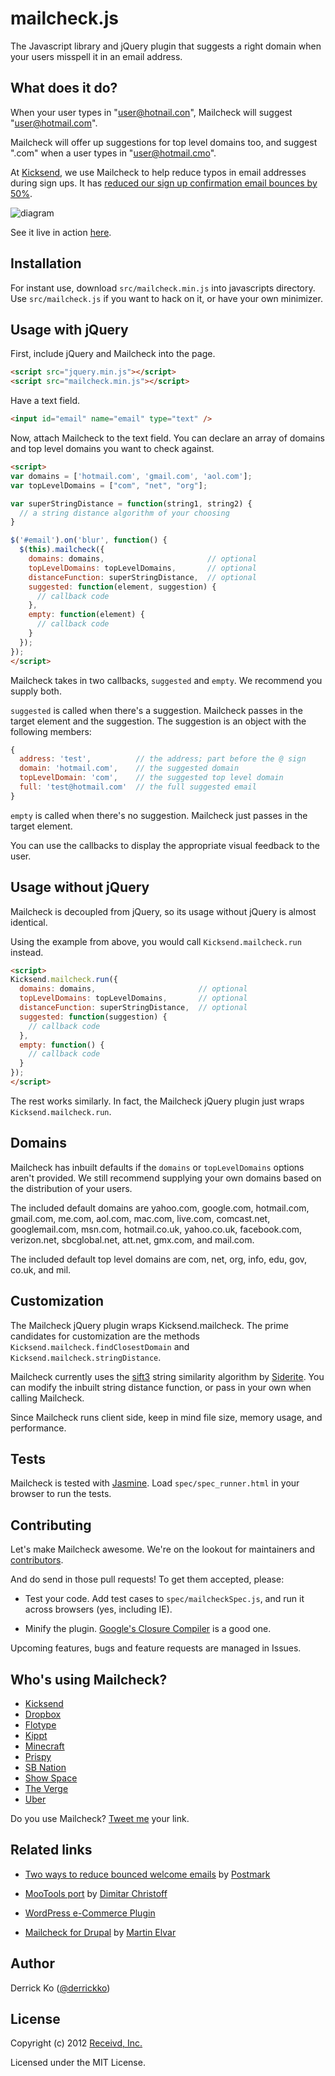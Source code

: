 mailcheck.js
=========

The Javascript library and jQuery plugin that suggests a right domain when your users misspell it in an email address.

What does it do?
----------------

When your user types in "user@hotnail.con", Mailcheck will suggest "user@hotmail.com".

Mailcheck will offer up suggestions for top level domains too, and suggest ".com" when a user types in "user@hotmail.cmo".

At [Kicksend](http://kicksend.com), we use Mailcheck to help reduce typos in email addresses during sign ups. It has [reduced our sign up confirmation email bounces by 50%](http://blog.kicksend.com/how-we-decreased-sign-up-confirmation-email-b).

![diagram](http://github.com/Kicksend/mailcheck/raw/master/doc/example.png?raw=true)

See it live in action [here](http://kicksend.com/join).

Installation
------------

For instant use, download `src/mailcheck.min.js` into javascripts directory. Use `src/mailcheck.js` if you want to hack on it, or have your own minimizer.

Usage with jQuery
-----
First, include jQuery and Mailcheck into the page.

```html
<script src="jquery.min.js"></script>
<script src="mailcheck.min.js"></script>
```

Have a text field.

```html
<input id="email" name="email" type="text" />
```

Now, attach Mailcheck to the text field. You can declare an array of domains and top level domains you want to check against.

```html
<script>
var domains = ['hotmail.com', 'gmail.com', 'aol.com'];
var topLevelDomains = ["com", "net", "org"];

var superStringDistance = function(string1, string2) {
  // a string distance algorithm of your choosing
}

$('#email').on('blur', function() {
  $(this).mailcheck({
    domains: domains,                       // optional
    topLevelDomains: topLevelDomains,       // optional
    distanceFunction: superStringDistance,  // optional
    suggested: function(element, suggestion) {
      // callback code
    },
    empty: function(element) {
      // callback code
    }
  });
});
</script>
```

Mailcheck takes in two callbacks, `suggested` and `empty`. We recommend you supply both.

`suggested` is called when there's a suggestion. Mailcheck passes in the target element and the suggestion. The suggestion is an object with the following members:

```js
{
  address: 'test',          // the address; part before the @ sign
  domain: 'hotmail.com',    // the suggested domain
  topLevelDomain: 'com',    // the suggested top level domain
  full: 'test@hotmail.com'  // the full suggested email
}
```

`empty` is called when there's no suggestion. Mailcheck just passes in the target element.

You can use the callbacks to display the appropriate visual feedback to the user.

Usage without jQuery
--------------------
Mailcheck is decoupled from jQuery, so its usage without jQuery is almost identical.

Using the example from above, you would call `Kicksend.mailcheck.run` instead.

```html
<script>
Kicksend.mailcheck.run({
  domains: domains,                       // optional
  topLevelDomains: topLevelDomains,       // optional
  distanceFunction: superStringDistance,  // optional
  suggested: function(suggestion) {
    // callback code
  },
  empty: function() {
    // callback code
  }
});
</script>
```

The rest works similarly. In fact, the Mailcheck jQuery plugin just wraps `Kicksend.mailcheck.run`.

Domains
-------
Mailcheck has inbuilt defaults if the `domains` or `topLevelDomains` options aren't provided. We still recommend supplying your own domains based on the distribution of your users.

The included default domains are yahoo.com, google.com, hotmail.com, gmail.com, me.com, aol.com, mac.com, live.com, comcast.net, googlemail.com, msn.com, hotmail.co.uk, yahoo.co.uk, facebook.com, verizon.net, sbcglobal.net, att.net, gmx.com, and mail.com.

The included default top level domains are com, net, org, info, edu, gov, co.uk, and mil.

Customization
-------------
The Mailcheck jQuery plugin wraps Kicksend.mailcheck. The prime candidates for customization are the methods
`Kicksend.mailcheck.findClosestDomain` and `Kicksend.mailcheck.stringDistance`.

Mailcheck currently uses the [sift3](http://siderite.blogspot.com/2007/04/super-fast-and-accurate-string-distance.html) string similarity algorithm by [Siderite](http://siderite.blogspot.com/). You can modify the inbuilt string distance function, or pass in your own when calling Mailcheck.

Since Mailcheck runs client side, keep in mind file size, memory usage, and performance.

Tests
-----

Mailcheck is tested with [Jasmine](http://pivotal.github.com/jasmine/). Load `spec/spec_runner.html` in your browser to run the tests.

Contributing
------------

Let's make Mailcheck awesome. We're on the lookout for maintainers and [contributors](https://github.com/Kicksend/mailcheck/contributors).

And do send in those pull requests! To get them accepted, please:

- Test your code. Add test cases to `spec/mailcheckSpec.js`, and run it across browsers (yes, including IE).

- Minify the plugin. [Google's Closure Compiler](http://closure-compiler.appspot.com/home) is a good one.

Upcoming features, bugs and feature requests are managed in Issues.

Who's using Mailcheck?
-----------------------

- [Kicksend](http://kicksend.com/)
- [Dropbox](http://dropbox.com/)
- [Flotype](http://flotype.com/)
- [Kippt](http://kippt.com/)
- [Minecraft](http://minecraft.net/)
- [Prispy](http://prispy.com/)
- [SB Nation](http://sbnation.com/)
- [Show Space](http://show-space.com/)
- [The Verge](http://theverge.com/)
- [Uber](http://uber.com/)

Do you use Mailcheck? [Tweet me](http://twitter.com/derrickko) your link.

Related links
-------------

- [Two ways to reduce bounced welcome emails](http://blog.postmarkapp.com/post/19685472721/two-ways-to-reduce-bounced-welcome-emails) by [Postmark](http://postmark.com)

- [MooTools port](https://github.com/DimitarChristoff/mailcheck) by [Dimitar Christoff](https://github.com/DimitarChristoff)

- [WordPress e-Commerce Plugin](http://wordpress.org/extend/plugins/e-commerce-mailcheck/)

- [Mailcheck for Drupal](http://drupal.org/project/Mailcheck) by [Martin Elvar](https://twitter.com/MartinElvar)

Author
-------

Derrick Ko ([@derrickko](http://twitter.com/derrickko))

License
-------

Copyright (c) 2012 [Receivd, Inc.](http://kicksend.com)

Licensed under the MIT License.
